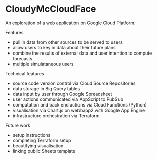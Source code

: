 # CloudyMcCloudFace

An exploration of a web application on Google Cloud Platform.

Features
- pull in data from other sources to be served to users
- allow users to key in data about their future plans
- combine the results of external data and user intention to compute forecasts
- multiple simulataneous users

Technical features
- source code version control via Cloud Source Repositories
- data storage in Big Query tables
- data input by user through Google Spreadsheet
- user actions communicated via AppScript to PubSub
- computation and back end actions via Cloud Functions (Python)
- visualisation via Chart.js on webbapp2 with Google App Engine
- infrastructure orchestration via Terraform

Future work
- setup instructions
- completing Terraform setup
- beautifying visualisation
- linking public Sheets template
